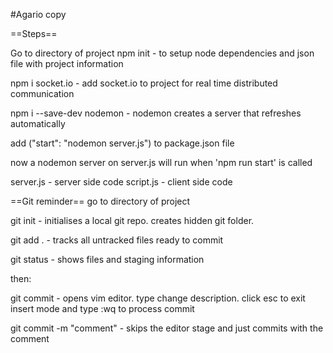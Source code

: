 #Agario copy




==Steps==

Go to directory of project
npm init - to setup node dependencies and json file with project information

npm i socket.io - add socket.io to project for real time distributed communication

npm i --save-dev nodemon - nodemon creates a server that refreshes automatically

add ("start": "nodemon server.js") to package.json file

now a nodemon server on server.js will run when 'npm run start' is called

server.js - server side code
script.js - client side code

==Git reminder==
go to directory of project

git init - initialises a local git repo. creates hidden git folder.

git add . - tracks all untracked files ready to commit

git status - shows files and staging information

then:

git commit - opens vim editor. type change description. click esc to exit insert
mode and type :wq to process commit

git commit -m "comment" - skips the editor stage and just commits with the comment 
